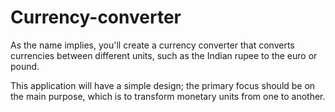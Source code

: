 # Currency-converter
As the name implies, you'll create a currency converter that converts currencies between different units, such as the Indian rupee to the euro or pound.

This application will have a simple design; the primary focus should be on the main purpose, which is to transform monetary units from one to another.
